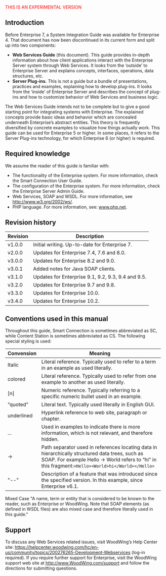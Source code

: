 <span style="color:red">THIS IS AN EXPERIMENTAL VERSION</span>

## Introduction
Before Enterprise 7, a System Integration Guide was available for Enterprise 4. That document has now been discontinued in its current form and split up into two components:
* **Web Services Guide** (this document). This guide provides in-depth information about how client applications interact with the Enterprise Server system through Web Services. It looks from the ‘outside’ to Enterprise Server and explains concepts, interfaces, operations, data structures, etc.
* **Server Plug-ins.** This is not a guide but a bundle of presentations, practices and examples, explaining how to develop plug-ins. It looks from the ‘inside’ of Enterprise Server and describes the concept of plug-ins and how to customize behavior of Web Services and business logic. 

The Web Services Guide intends not to be complete but to give a good starting point for integrating systems with Enterprise. The explained concepts provide basic ideas and behavior which are concealed underneath Enterprise’s abstract entities. This theory is frequently diversified by concrete examples to visualize how things actually work.
This guide can be used for Enterprise 5 or higher. In some places, it refers to the Server Plug-ins technology, for which Enterprise 6 (or higher) is required.

## Required knowledge
We assume the reader of this guide is familiar with:
* The functionality of the Enterprise system. For more information, check the Smart Connection User Guide.
* The configuration of  the Enterprise system. For more information, check the Enterprise Server Admin Guide.
* Web Services, SOAP and WSDL. For more information, see http://www.w3.org/2002/ws/.
* PHP language. For more information, see: www.php.net.

## Revision history

Revision | Description
--- | ---
v1.0.0 | Initial writing. Up-to-date for Enterprise 7.
v2.0.0 | Updates for Enterprise 7.4, 7.6 and 8.0.
v3.0.0 | Updates for Enterprise 8.2 and 9.0.
v3.0.1 | Added notes for Java SOAP clients.
v3.1.0 | Updates for Enterprise 9.1, 9.2, 9.3, 9.4 and 9.5.
v3.2.0 | Updates for Enterprise 9.7 and 9.8.
v3.3.0 | Updates for Enterprise 10.0.
v3.4.0 | Updates for Enterprise 10.2.

## Conventions used in this manual
Throughout this guide, Smart Connection is sometimes abbreviated as SC, while Content Station is sometimes abbreviated as CS.
The following special styling is used:

Convension | Meaning
--- | ---
Italic | Literal reference. Typically used to refer to a term in an example as used literally.
colored | Literal reference. Typically used to refer from one example to another as used literally.
[n] | Numeric reference. Typically referring to a specific numeric bullet used in an example.
“quoted” | Literal text. Typically used literally in English GUI.
underlined | Hyperlink reference to web site, paragraph or chapter.
... | Used in examples to indicate there is more information, which is not relevant, and therefore hidden.
-> | Path separator used in references locating data in hierarchically structured data trees, such as SOAP. For example Hello -> World refers to “hi” in this fragment:`<Hello><World>hi</World></Hello>`
"--" | Description of a feature that was introduced since the specified version. In this example, since Enterprise v6.1.

Mixed Case	"A name, term or entity that is considered to be known to the reader, such as Enterprise or WoodWing. 
Note that SOAP elements (as defined in WSDL files) are also mixed case and therefore literally used in this guide."

## Support
To discuss any Web Services related issues, visit WoodWing’s Help Center site: https://helpcenter.woodwing.com/hc/en-us/community/topics/200276265-Development-Webservices (log-in required). If you require further support for Enterprise, visit the WoodWing support web site at http://www.WoodWing.com/support and follow the directions for submitting questions.
